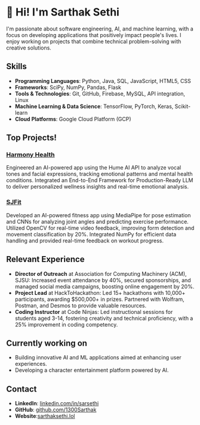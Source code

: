 # 👋 Hi! I'm Sarthak Sethi

I'm passionate about software engineering, AI, and machine learning, with a focus on developing applications that positively impact people's lives. I enjoy working on projects that combine technical problem-solving with creative solutions.

## Skills

- **Programming Languages**: Python, Java, SQL, JavaScript, HTML5, CSS
- **Frameworks**: SciPy, NumPy, Pandas, Flask
- **Tools & Technologies**: Git, GitHub, Firebase, MySQL, API integration, Linux
- **Machine Learning & Data Science**: TensorFlow, PyTorch, Keras, Scikit-learn
- **Cloud Platforms**: Google Cloud Platform (GCP)

## Top Projects! 

### [Harmony Health](https://github.com/1300Sarthak/HarmonyHealth)
Engineered an AI-powered app using the Hume AI API to analyze vocal tones and facial expressions, tracking emotional patterns and mental health conditions. Integrated an End-to-End Framework for Production-Ready LLM to deliver personalized wellness insights and real-time emotional analysis.

### [SJFit](https://github.com/1300Sarthak/SJFIT)
Developed an AI-powered fitness app using MediaPipe for pose estimation and CNNs for analyzing joint angles and predicting exercise performance. Utilized OpenCV for real-time video feedback, improving form detection and movement classification by 20%. Integrated NumPy for efficient data handling and provided real-time feedback on workout progress.

## Relevant Experience

- **Director of Outreach** at Association for Computing Machinery (ACM), SJSU: Increased event attendance by 40%, secured sponsorships, and managed social media campaigns, boosting online engagement by 20%.
- **Project Lead** at HackToHackathon: Led 15+ hackathons with 10,000+ participants, awarding $500,000+ in prizes. Partnered with Wolfram, Postman, and Desmos to provide valuable resources.
- **Coding Instructor** at Code Ninjas: Led instructional sessions for students aged 3-14, fostering creativity and technical proficiency, with a 25% improvement in coding competency.

## Currently working on

- Building innovative AI and ML applications aimed at enhancing user experiences.
- Developing a character entertainment platform powered by AI.

## Contact
- **LinkedIn**: [linkedin.com/in/sarsethi](https://www.linkedin.com/in/sarsethi)
- **GitHub**: [github.com/1300Sarthak](https://github.com/1300Sarthak)
- **Website**:[sarthaksethi.lol](https://sarthaksethi.lol)
